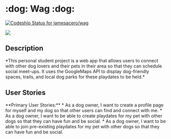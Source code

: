 <h1>:dog: Wag :dog:</h1>

[ ![Codeship Status for jamesacero/wag](https://codeship.com/projects/8652bf30-4a78-0133-17b6-02da4d06d74f/status?branch=master)](https://codeship.com/projects/105901)

<a href="https://codeclimate.com/github/jamesacero/wag"><img src="https://codeclimate.com/github/jamesacero/wag/badges/gpa.svg" /></a>
<h2>Description</h2>
*This personal student project is a web app that allows users to connect with other dog lovers and their pets in their area so that they can schedule social meet-ups. It uses the GoogleMaps API to display dog-friendly spaces, trails, and local dog parks for these playdates to be held.*

<h2>User Stories</h2>
**Primary User Stories:**
* As a dog owner, I want to create a profile page for myself and my dog so that other users can find and connect with me.
* As a dog owner, I want to be able to create playdates for my pet with other dogs so that they can have fun and be social.
* As a dog owner, I want to be able to join pre-existing playdates for my pet with other dogs so that they can have fun and be social.
